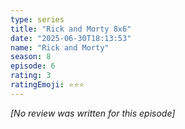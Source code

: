 ```yaml
---
type: series
title: "Rick and Morty 8x6"
date: "2025-06-30T18:13:53"
name: "Rick and Morty"
season: 8
episode: 6
rating: 3
ratingEmoji: ⭐️⭐️⭐️
---
```


*[No review was written for this episode]*
